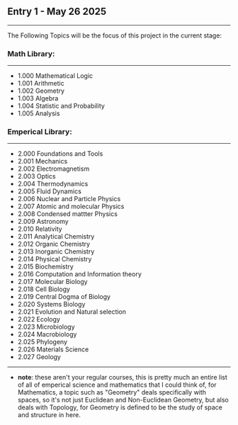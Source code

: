 
## Entry 1 - May 26 2025
---
The Following Topics will be the focus of this project in the current stage:
### Math Library:
---
- 1.000 Mathematical Logic
- 1.001 Arithmetic
- 1.002 Geometry
- 1.003 Algebra
- 1.004 Statistic and Probability
- 1.005 Analysis

### Emperical Library:
---
- 2.000 Foundations and Tools
- 2.001 Mechanics
- 2.002 Electromagnetism
- 2.003 Optics
- 2.004 Thermodynamics
- 2.005 Fluid Dynamics
- 2.006 Nuclear and Particle Physics
- 2.007 Atomic and molecular Physics
- 2.008 Condensed mattter Physics
- 2.009 Astronomy
- 2.010 Relativity
- 2.011 Analytical Chemistry
- 2.012 Organic Chemistry
- 2.013 Inorganic Chemistry
- 2.014 Physical Chemistry
- 2.015 Biochemistry
- 2.016 Computation and Information theory
- 2.017 Molecular Biology
- 2.018 Cell Biology
- 2.019 Central Dogma of Biology
- 2.020 Systems Biology
- 2.021 Evolution and Natural selection
- 2.022 Ecology
- 2.023 Microbiology
- 2.024 Macrobiology
- 2.025 Phylogeny
- 2.026 Materials Science
- 2.027 Geology
---
- **note**: these aren't your regular courses, this is pretty much an entire list of all of emperical science and mathematics that I could think of, for Mathematics, a topic such as "Geometry" deals specifically with spaces, so it's not just Euclidean and Non-Euclidean Geometry, but also deals with Topology, for Geometry is defined to be the study of space and structure in here. 








